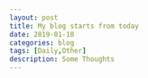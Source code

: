 ```yaml
---
layout: post
title: My blog starts from today
date: 2019-01-10
categories: blog
tags: [Daily,Other]
description: Some Thoughts
---
```


<div class="bg-scroll" style="background-image: url('{{ "https://github.com/hanwangwisc/hanwangwisc.GitHub.io/raw/master/img/hwang_snow-min.jpg" | absolute_url }}')"></div>










